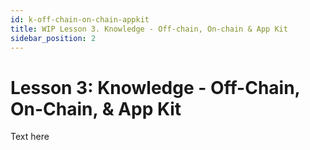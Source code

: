 ```yaml
---
id: k-off-chain-on-chain-appkit
title: WIP Lesson 3. Knowledge - Off-chain, On-chain & App Kit
sidebar_position: 2
---
```


# Lesson 3: Knowledge - Off-Chain, On-Chain, & App Kit

Text here

